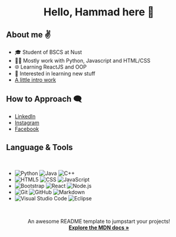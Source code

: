 <div id="top"></div>

<!--
*** Thanks for checking out the Best-README-Template. If you have a suggestion
*** that would make this better, please fork the repo and create a pull request
*** or simply open an issue with the tag "enhancement".
*** Don't forget to give the project a star!
*** Thanks again! Now go create something AMAZING! :D
-->

<!-- HEADING -->
<h1 align="center"> Hello, Hammad here 🧒</h1>

<!-- ABOUT ME -->
<h2> About me ✌ </h2>
<ul>
  <li> 🎓 Student of BSCS at Nust </li>
  <li> 👨‍💻 Mostly work with Python, Javascript and HTML/CSS </li>
  <li> 🌐 Learning ReactJS and OOP </li>
  <li> 💯 Interested in learning new stuff </li>
  <!-- AN INSIGHT INTO MY PORTFOLIO -->
  <li><a href="My Portfolio.html"> A little intro work </a></li>
</ul>

<!-- HOW TO APPROACH --> 
<h2> How to Approach 🗨 </h2>
<ul>
  <li><a href="https://www.linkedin.com/in/hammad-ahmed-4676a6225/">LinkedIn</a></li>
  <li><a href="https://www.instagram.com/hammadjanjua620/">Instagram</a></li>
  <li><a href="https://www.facebook.com/hammad.janjua.794">Facebook</a></li>
</ul>

<!-- LANG & TOOLS -->
<h2> Language & Tools </h2>
<br>

<!-- PROJECT LOGOS-->

 - ![Python](https://img.shields.io/badge/-Python-333333?style=flat&logo=python)
  ![Java](https://img.shields.io/badge/-Java-333333?style=flat&logo=Java&logoColor=007396)
  ![C++](https://img.shields.io/badge/-C++-333333?style=flat&logo=C%2B%2B&logoColor=00599C)
 - ![HTML5](https://img.shields.io/badge/-HTML5-333333?style=flat&logo=HTML5)
  ![CSS](https://img.shields.io/badge/-CSS-333333?style=flat&logo=CSS3&logoColor=1572B6)
  ![JavaScript](https://img.shields.io/badge/-JavaScript-333333?style=flat&logo=javascript)
 - ![Bootstrap](https://img.shields.io/badge/-Bootstrap-333333?style=flat&logo=bootstrap&logoColor=563D7C)
  ![React](https://img.shields.io/badge/-React-333333?style=flat&logo=react)
  ![Node.js](https://img.shields.io/badge/-Node.js-333333?style=flat&logo=node.js)
 - ![Git](https://img.shields.io/badge/-Git-333333?style=flat&logo=git)
  ![GitHub](https://img.shields.io/badge/-GitHub-333333?style=flat&logo=github)
  ![Markdown](https://img.shields.io/badge/-Markdown-333333?style=flat&logo=markdown)
 - ![Visual Studio Code](https://img.shields.io/badge/-Visual%20Studio%20Code-333333?style=flat&logo=visual-studio-code&logoColor=007ACC)
  ![Eclipse](https://img.shields.io/badge/-Eclipse-333333?style=flat&logo=eclipse-ide&logoColor=2C2255)

<br>

<p align="center">
    An awesome README template to jumpstart your projects!
    <br />
    <a href="https://developer.mozilla.org/en-US/docs/Web/JavaScript"><strong>Explore the MDN docs »</strong></a>
    <br />
    
  </p>
